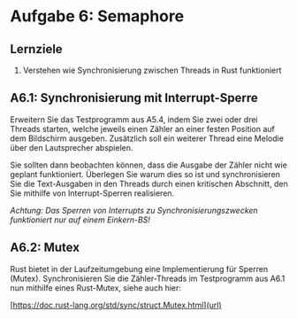 # Aufgabe 6: Semaphore

## Lernziele
1. Verstehen wie Synchronisierung zwischen Threads in Rust funktioniert


## A6.1: Synchronisierung mit Interrupt-Sperre
Erweitern Sie das Testprogramm aus A5.4, indem Sie zwei oder drei Threads starten, welche jeweils einen Zähler an einer festen Position auf dem Bildschirm ausgeben. Zusätzlich soll ein weiterer Thread eine Melodie über den Lautsprecher abspielen.

Sie sollten dann beobachten können, dass die Ausgabe der Zähler nicht wie geplant funktioniert. Überlegen Sie warum dies so ist und synchronisieren Sie die Text-Ausgaben in den Threads durch einen kritischen Abschnitt, den Sie mithilfe von Interrupt-Sperren realisieren.
 
*Achtung: Das Sperren von Interrupts zu Synchronisierungszwecken funktioniert nur auf einem Einkern-BS!*


## A6.2: Mutex
Rust bietet in der Laufzeitumgebung eine Implementierung für Sperren (Mutex). Synchronisieren Sie die Zähler-Threads im Testprogramm aus A6.1 nun mithilfe eines Rust-Mutex, siehe auch hier:

[https://doc.rust-lang.org/std/sync/struct.Mutex.html](url)
